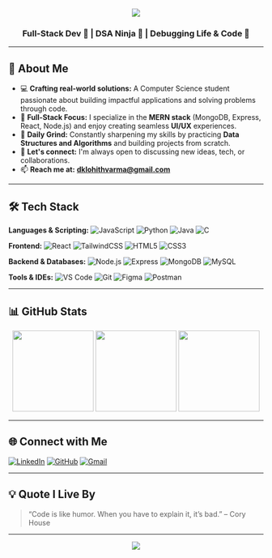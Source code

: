 <h1 align="center">
  <img src="https://readme-typing-svg.herokuapp.com?font=Fira+Code&size=28&pause=1000&color=00F7FF&center=true&vCenter=true&width=600&lines=Hi+%F0%9F%91%8B%2C+I'm+Lohith+Varma" />
</h1>

<h3 align="center">
  Full-Stack Dev 🚀 | DSA Ninja 🥷 | Debugging Life & Code 🐞
</h3>

---

## 🌟 About Me

- 💻 **Crafting real-world solutions:** A Computer Science student passionate about building impactful applications and solving problems through code.
- 🚀 **Full-Stack Focus:** I specialize in the **MERN stack** (MongoDB, Express, React, Node.js) and enjoy creating seamless **UI/UX** experiences.
- 🧠 **Daily Grind:** Constantly sharpening my skills by practicing **Data Structures and Algorithms** and building projects from scratch.
- 💬 **Let's connect:** I'm always open to discussing new ideas, tech, or collaborations.
- 📫 **Reach me at:** **dklohithvarma@gmail.com**

---

## 🛠 Tech Stack  

**Languages & Scripting:**
![JavaScript](https://img.shields.io/badge/-JavaScript-323330?style=flat&logo=javascript) ![Python](https://img.shields.io/badge/-Python-3776AB?style=flat&logo=python&logoColor=white) ![Java](https://img.shields.io/badge/-Java-007396?style=flat&logo=java&logoColor=white) ![C](https://img.shields.io/badge/-C-A8B9CC?style=flat&logo=c&logoColor=black)

**Frontend:**
![React](https://img.shields.io/badge/-React-20232A?style=flat&logo=react) ![TailwindCSS](https://img.shields.io/badge/-TailwindCSS-38B2AC?style=flat&logo=tailwind-css&logoColor=white) ![HTML5](https://img.shields.io/badge/-HTML5-E34F26?style=flat&logo=html5&logoColor=white) ![CSS3](https://img.shields.io/badge/-CSS3-1572B6?style=flat&logo=css3)

**Backend & Databases:**
![Node.js](https://img.shields.io/badge/-Node.js-339933?style=flat&logo=node.js&logoColor=white) ![Express](https://img.shields.io/badge/-Express-000000?style=flat&logo=express) ![MongoDB](https://img.shields.io/badge/-MongoDB-47A248?style=flat&logo=mongodb&logoColor=white) ![MySQL](https://img.shields.io/badge/-MySQL-4479A1?style=flat&logo=mysql&logoColor=white)

**Tools & IDEs:**
![VS Code](https://img.shields.io/badge/-VS%20Code-0078D4?style=flat&logo=visual-studio-code) ![Git](https://img.shields.io/badge/-Git-F05032?style=flat&logo=git&logoColor=white) ![Figma](https://img.shields.io/badge/-Figma-F24E1E?style=flat&logo=figma&logoColor=white) ![Postman](https://img.shields.io/badge/-Postman-FF6C37?style=flat&logo=postman&logoColor=white)

---

## 📊 GitHub Stats  

<p align="center">
  <img src="https://github-readme-stats.vercel.app/api?username=yourusername&show_icons=true&theme=radical" height="160" />
  <img src="https://github-readme-streak-stats.herokuapp.com/?user=yourusername&theme=radical" height="160" />
  <img src="https://github-readme-stats.vercel.app/api/top-langs/?username=yourusername&layout=compact&theme=radical" height="160" />
</p>

---

## 🌐 Connect with Me  

[![LinkedIn](https://img.shields.io/badge/LinkedIn-0077B5?style=for-the-badge&logo=linkedin&logoColor=white)]([https://linkedin.com/in/yourlinkedin](https://www.linkedin.com/in/danthuluri-krishna-lohith-varma/))  [![GitHub](https://img.shields.io/badge/GitHub-100000?style=for-the-badge&logo=github&logoColor=white)](https://github.com/lohith-varma)  [![Gmail](https://img.shields.io/badge/Gmail-D14836?style=for-the-badge&logo=gmail&logoColor=white)](mailto:dklohithvarma@gmail.com)  

---

## 💡 Quote I Live By  
> “Code is like humor. When you have to explain it, it’s bad.” – Cory House  

---

<p align="center">
  <img src="https://komarev.com/ghpvc/?username=yourusername&label=Profile+Views&color=00F7FF&style=flat" />
</p>
